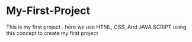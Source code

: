 # My-First-Project
This is my first project . here we use HTML, CSS, And JAVA SCRIPT using this concept to create my first project
